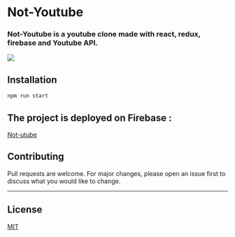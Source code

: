 # Not-Youtube

### Not-Youtube is a youtube clone made with react, redux, firebase and Youtube API. 


![](https://i.ytimg.com/vi/Mos5QJAje28/hq720.jpg?sqp=-oaymwEcCNAFEJQDSFXyq4qpAw4IARUAAIhCGAFwAcABBg==&rs=AOn4CLCFbVeOdpHjPmjEkLBCOpvPJC5eMg)

## Installation

```bash
npm run start
```

## The project is deployed on Firebase : 
[Not-utube](https://not-yt.web.app/)


## Contributing
Pull requests are welcome. For major changes, please open an issue first to discuss what you would like to change.

--- 



## License
[MIT](https://choosealicense.com/licenses/mit/)
